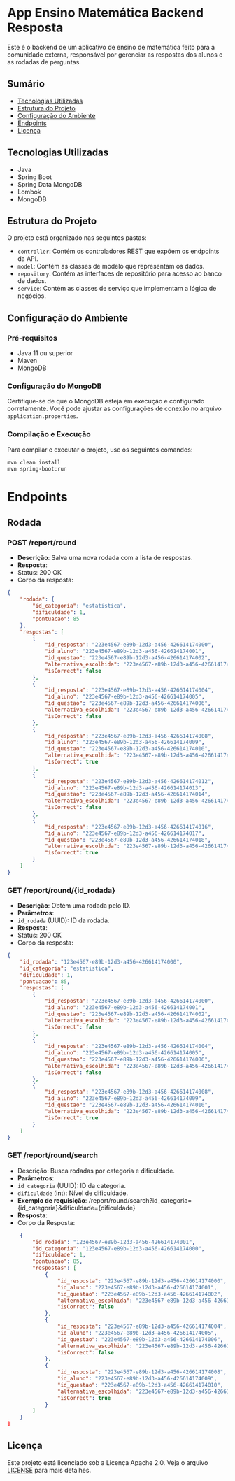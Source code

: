 # App Ensino Matemática Backend Resposta

Este é o backend de um aplicativo de ensino de matemática feito para a comunidade externa, responsável por gerenciar as respostas dos alunos e as rodadas de perguntas.

## Sumário

- [Tecnologias Utilizadas](#tecnologias-utilizadas)
- [Estrutura do Projeto](#estrutura-do-projeto)
- [Configuração do Ambiente](#configuração-do-ambiente)
- [Endpoints](#endpoints)
- [Licença](#licença)


## Tecnologias Utilizadas

- Java
- Spring Boot
- Spring Data MongoDB
- Lombok
- MongoDB

## Estrutura do Projeto

O projeto está organizado nas seguintes pastas:

- `controller`: Contém os controladores REST que expõem os endpoints da API.
- `model`: Contém as classes de modelo que representam os dados.
- `repository`: Contém as interfaces de repositório para acesso ao banco de dados.
- `service`: Contém as classes de serviço que implementam a lógica de negócios.

## Configuração do Ambiente

### Pré-requisitos

- Java 11 ou superior
- Maven
- MongoDB

### Configuração do MongoDB

Certifique-se de que o MongoDB esteja em execução e configurado corretamente. Você pode ajustar as configurações de conexão no arquivo `application.properties`.

### Compilação e Execução

Para compilar e executar o projeto, use os seguintes comandos:

```bash
mvn clean install
mvn spring-boot:run
```
# Endpoints
## Rodada

### POST /report/round
- **Descrição**:  Salva uma nova rodada com a lista de respostas.
- **Resposta**:
- Status: 200 OK
- Corpo da resposta: 
```json
{
    "rodada": {
        "id_categoria": "estatistica",
        "dificuldade": 1,
        "pontuacao": 85
    },
    "respostas": [
        {
            "id_resposta": "223e4567-e89b-12d3-a456-426614174000",
            "id_aluno": "223e4567-e89b-12d3-a456-426614174001",
            "id_questao": "223e4567-e89b-12d3-a456-426614174002",
            "alternativa_escolhida": "223e4567-e89b-12d3-a456-426614174003",
            "isCorrect": false
        },
        {
            "id_resposta": "223e4567-e89b-12d3-a456-426614174004",
            "id_aluno": "223e4567-e89b-12d3-a456-426614174005",
            "id_questao": "223e4567-e89b-12d3-a456-426614174006",
            "alternativa_escolhida": "223e4567-e89b-12d3-a456-426614174007",
            "isCorrect": false
        },
        {
            "id_resposta": "223e4567-e89b-12d3-a456-426614174008",
            "id_aluno": "223e4567-e89b-12d3-a456-426614174009",
            "id_questao": "223e4567-e89b-12d3-a456-426614174010",
            "alternativa_escolhida": "223e4567-e89b-12d3-a456-426614174011",
            "isCorrect": true
        },
        {
            "id_resposta": "223e4567-e89b-12d3-a456-426614174012",
            "id_aluno": "223e4567-e89b-12d3-a456-426614174013",
            "id_questao": "223e4567-e89b-12d3-a456-426614174014",
            "alternativa_escolhida": "223e4567-e89b-12d3-a456-426614174015",
            "isCorrect": false
        },
        {
            "id_resposta": "223e4567-e89b-12d3-a456-426614174016",
            "id_aluno": "223e4567-e89b-12d3-a456-426614174017",
            "id_questao": "223e4567-e89b-12d3-a456-426614174018",
            "alternativa_escolhida": "223e4567-e89b-12d3-a456-426614174019",
            "isCorrect": true
        }
    ]
}
```

### GET /report/round/{id_rodada}
- **Descrição**: Obtém uma rodada pelo ID.
- **Parâmetros**:
- `id_rodada` (UUID): ID da rodada.
- **Resposta**:
- Status: 200 OK
- Corpo da resposta:
  
```json
{
    "id_rodada": "123e4567-e89b-12d3-a456-426614174000",
    "id_categoria": "estatistica",
    "dificuldade": 1,
    "pontuacao": 85,
    "respostas": [
        {
            "id_resposta": "223e4567-e89b-12d3-a456-426614174000",
            "id_aluno": "223e4567-e89b-12d3-a456-426614174001",
            "id_questao": "223e4567-e89b-12d3-a456-426614174002",
            "alternativa_escolhida": "223e4567-e89b-12d3-a456-426614174003",
            "isCorrect": false
        },
        {
            "id_resposta": "223e4567-e89b-12d3-a456-426614174004",
            "id_aluno": "223e4567-e89b-12d3-a456-426614174005",
            "id_questao": "223e4567-e89b-12d3-a456-426614174006",
            "alternativa_escolhida": "223e4567-e89b-12d3-a456-426614174007",
            "isCorrect": false
        },
        {
            "id_resposta": "223e4567-e89b-12d3-a456-426614174008",
            "id_aluno": "223e4567-e89b-12d3-a456-426614174009",
            "id_questao": "223e4567-e89b-12d3-a456-426614174010",
            "alternativa_escolhida": "223e4567-e89b-12d3-a456-426614174011",
            "isCorrect": true
        }
    ]
}
```

### GET /report/round/search 
- Descrição: Busca rodadas por categoria e dificuldade.
- **Parâmetros**:
- `id_categoria` (UUID): ID da categoria.
- `dificuldade` (int): Nível de dificuldade.
- **Exemplo de requisição**: /report/round/search?id_categoria={id_categoria}&dificuldade={dificuldade}
- **Resposta**:
- Corpo da Resposta:
```json
    {
        "id_rodada": "123e4567-e89b-12d3-a456-426614174001",
        "id_categoria": "123e4567-e89b-12d3-a456-426614174000",
        "dificuldade": 1,
        "pontuacao": 85,
        "respostas": [
            {
                "id_resposta": "223e4567-e89b-12d3-a456-426614174000",
                "id_aluno": "223e4567-e89b-12d3-a456-426614174001",
                "id_questao": "223e4567-e89b-12d3-a456-426614174002",
                "alternativa_escolhida": "223e4567-e89b-12d3-a456-426614174003",
                "isCorrect": false
            },
            {
                "id_resposta": "223e4567-e89b-12d3-a456-426614174004",
                "id_aluno": "223e4567-e89b-12d3-a456-426614174005",
                "id_questao": "223e4567-e89b-12d3-a456-426614174006",
                "alternativa_escolhida": "223e4567-e89b-12d3-a456-426614174007",
                "isCorrect": false
            },
            {
                "id_resposta": "223e4567-e89b-12d3-a456-426614174008",
                "id_aluno": "223e4567-e89b-12d3-a456-426614174009",
                "id_questao": "223e4567-e89b-12d3-a456-426614174010",
                "alternativa_escolhida": "223e4567-e89b-12d3-a456-426614174011",
                "isCorrect": true
            }
        ]
    }
]
```

## Licença

Este projeto está licenciado sob a Licença Apache 2.0. Veja o arquivo [LICENSE](LICENSE) para mais detalhes.
